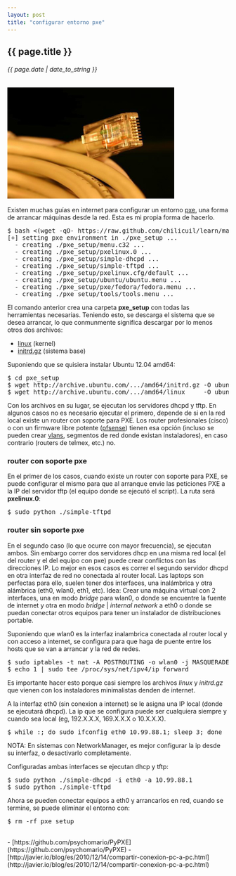 ```yaml
---
layout: post
title: "configurar entorno pxe"
---
```


## {{ page.title }}
###### {{ page.date | date_to_string }}

**[![](/assets/img/87.jpg)](/assets/img/87.jpg)**

Existen muchas guías en internet para configurar un entorno <a href="http://es.wikipedia.org/wiki/Preboot_Execution_Environment" target="_blank">pxe</a>, una forma de arrancar máquinas desde la red. Esta es mi propia forma de hacerlo.

<pre>
$ bash &lt;(wget -qO- https://raw.github.com/chilicuil/learn/master/sh/is/pxe)
[+] setting pxe environment in ./pxe_setup ...
  - creating ./pxe_setup/menu.c32 ...
  - creating ./pxe_setup/pxelinux.0 ...
  - creating ./pxe_setup/simple-dhcpd ...
  - creating ./pxe_setup/simple-tftpd ...
  - creating ./pxe_setup/pxelinux.cfg/default ...
  - creating ./pxe_setup/ubuntu/ubuntu.menu ...
  - creating ./pxe_setup/pxe/fedora/fedora.menu ...
  - creating ./pxe_setup/tools/tools.menu ...
</pre>

El comando anterior crea una carpeta **pxe_setup** con todas las herramientas necesarias. Teniendo esto, se descarga el sistema que se desea arrancar, lo que conmunmente significa descargar por lo menos otros dos archivos:

- [linux](http://archive.ubuntu.com/ubuntu/dists/precise-updates/main/installer-amd64/current/images/netboot/ubuntu-installer/amd64/linux) (kernel)
- [initrd.gz](http://archive.ubuntu.com/ubuntu/dists/precise-updates/main/installer-amd64/current/images/netboot/ubuntu-installer/amd64/initrd.gz) (sistema base)

Suponiendo que se quisiera instalar Ubuntu 12.04 amd64:

<pre class="sh_sh">
$ cd pxe_setup
$ wget http://archive.ubuntu.com/.../amd64/initrd.gz -O ubuntu/1204/amd64/initrd.gz
$ wget http://archive.ubuntu.com/.../amd64/linux     -O ubuntu/1204/amd64/initrd.gz
</pre>

Con los archivos en su lugar, se ejecutan los servidores dhcpd y tftp. En algunos casos no es necesario ejecutar el primero, depende de si en la red local existe un router con soporte para PXE. Los router profesionales (cisco) o con un firmware libre potente (<a href="http://www.pfsense.org/" target="_blank">pfsense</a>) tienen esa opción (incluso se pueden crear <a href="http://es.wikipedia.org/wiki/VLAN" target="_blank">vlans</a>, segmentos de red donde existan instaladores), en caso contrario (routers de telmex, etc.) no.

### router con soporte pxe

En el primer de los casos, cuando existe un router con soporte para PXE, se puede configurar el mismo para que al arranque envie las peticiones PXE a la IP del servidor tftp (el equipo donde se ejecutó el script). La ruta será **pxelinux.0**:

<pre class="sh_sh">
$ sudo python ./simple-tftpd
</pre>

### router sin soporte pxe

En el segundo caso (lo que ocurre con mayor frecuencia), se ejecutan ambos. Sin embargo correr dos servidores dhcp en una misma red local (el del router y el del equipo con pxe) puede crear conflictos con las direcciones IP. Lo mejor en esos casos es correr el segundo servidor dhcpd en otra interfaz de red no conectada al router local. Las laptops son perfectas para ello, suelen tener dos interfaces, una inalámbrica y otra alámbrica (eth0, wlan0, eth1, etc). Idea: Crear una máquina virtual con 2 interfaces, una en modo *bridge* para wlan0, o donde se encuentre la fuente de internet y otra en modo *bridge* | *internal network* a eth0 o donde se puedan conectar otros equipos para tener un instalador de distribuciones portable.

Suponiendo que wlan0 es la interfaz inalambrica conectada al router local y con acceso a internet, se configura para que haga de puente entre los hosts que se van a arrancar y la red de redes.

<pre class="sh_sh">
$ sudo iptables -t nat -A POSTROUTING -o wlan0 -j MASQUERADE
$ echo 1 | sudo tee /proc/sys/net/ipv4/ip_forward
</pre>

Es importante hacer esto porque casi siempre los archivos *linux* y *initrd.gz* que vienen con los instaladores minimalistas denden de internet.

A la interfaz eth0 (sin conexion a internet) se le asigna una IP local (donde se ejecutará dhcpd). La ip que se configura puede ser cualquiera siempre y cuando sea local (eg, 192.X.X.X, 169.X.X.X o 10.X.X.X).

<pre class="sh_sh">
$ while :; do sudo ifconfig eth0 10.99.88.1; sleep 3; done
</pre>

NOTA: En sistemas con NetworkManager, es mejor configurar la ip desde su interfaz, o desactivarlo completamente.

Configuradas ambas interfaces se ejecutan dhcp y tftp:

<pre class="sh_sh">
$ sudo python ./simple-dhcpd -i eth0 -a 10.99.88.1
$ sudo python ./simple-tftpd
</pre>

Ahora se pueden conectar equipos a eth0 y arrancarlos en red, cuando se termine, se puede eliminar el entorno con:

<pre class="sh_sh">
$ rm -rf pxe_setup
</pre>

<br>
- [https://github.com/psychomario/PyPXE](https://github.com/psychomario/PyPXE)
- [http://javier.io/blog/es/2010/12/14/compartir-conexion-pc-a-pc.html](http://javier.io/blog/es/2010/12/14/compartir-conexion-pc-a-pc.html)
